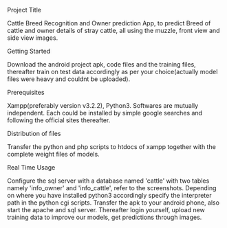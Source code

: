Project Title

 Cattle Breed Recognition and Owner prediction App, to predict Breed of cattle and owner details of stray cattle, all using the muzzle, front view and side view images.

Getting Started

 Download the android project apk, code files and the training files, thereafter train on test data accordingly as per your choice(actually model files were heavy 
 and couldnt be uploaded).

Prerequisites

 Xampp(preferably version v3.2.2), Python3. Softwares are mutually independent. Each could be installed by simple google
 searches and following the official sites thereafter.

Distribution of files

 Transfer the python and php scripts to htdocs of xampp together with the complete weight files of models.

Real Time Usage

 Configure the sql server with a database named 'cattle' with two tables namely 'info_owner' and 'info_cattle', refer to the screenshots. Depending on where you have
 installed python3 accordingly specify the interpreter path in the python cgi scripts. Transfer the apk to your android phone, also start the apache and sql server.
 Thereafter login yourself, upload new training data to improve our models, get predictions through images.  

